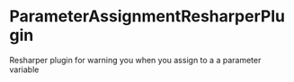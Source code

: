 ParameterAssignmentResharperPlugin
==================================

Resharper plugin for warning you when you assign to a a parameter variable
